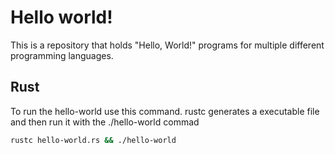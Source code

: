 # Hello world!

This is a repository that holds "Hello, World!" programs for multiple different
programming languages.

## Rust

To run the hello-world use this command. rustc generates a executable file and
then run it with the ./hello-world commad

```bash
rustc hello-world.rs && ./hello-world
```
